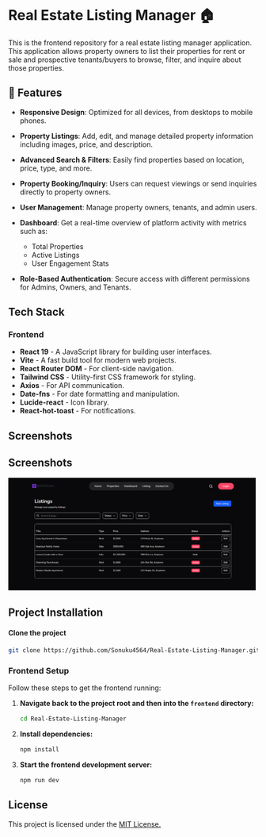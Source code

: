 # Real Estate Listing Manager 🏠

This is the frontend repository for a real estate listing manager application. This application allows property owners to list their properties for rent or sale and prospective tenants/buyers to browse, filter, and inquire about those properties.

## 🚀 Features

- **Responsive Design**: Optimized for all devices, from desktops to mobile phones.

- **Property Listings**: Add, edit, and manage detailed property information including images, price, and description.

- **Advanced Search & Filters**: Easily find properties based on location, price, type, and more.

- **Property Booking/Inquiry**: Users can request viewings or send inquiries directly to property owners.

- **User Management**: Manage property owners, tenants, and admin users.

- **Dashboard**: Get a real-time overview of platform activity with metrics such as:
  - Total Properties
  - Active Listings
  - User Engagement Stats

- **Role-Based Authentication**: Secure access with different permissions for Admins, Owners, and Tenants.

## Tech Stack

### Frontend
- **React 19** - A JavaScript library for building user interfaces.
- **Vite** - A fast build tool for modern web projects.
- **React Router DOM** - For client-side navigation.
- **Tailwind CSS** - Utility-first CSS framework for styling.
- **Axios** - For API communication.
- **Date-fns** - For date formatting and manipulation.
- **Lucide-react** - Icon library.
- **React-hot-toast** - For notifications.



## Screenshots

## Screenshots

<img src="./public/dashboard.png" width="500" alt="Home Dashboard">

## Project Installation

#### Clone the project

```bash
git clone https://github.com/Sonuku4564/Real-Estate-Listing-Manager.git

```

### Frontend Setup

Follow these steps to get the frontend running:

1.  **Navigate back to the project root and then into the `frontend` directory:**
    ```bash
    cd Real-Estate-Listing-Manager

    ```

2.  **Install dependencies:**
    ```bash
    npm install
    ```

3.  **Start the frontend development server:**
    ```bash
    npm run dev

    ```

## License

This project is licensed under the [ MIT License.](https://choosealicense.com/licenses/mit/)

